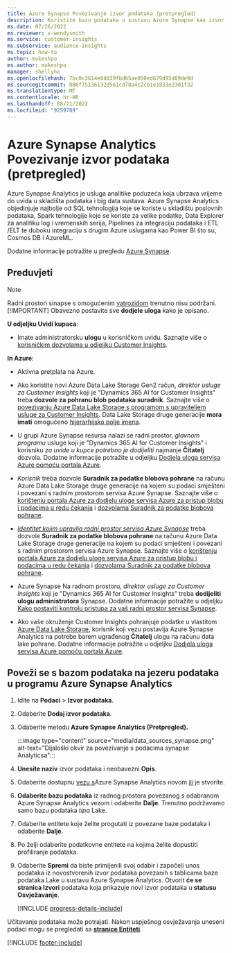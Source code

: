 ```yaml
---
title: Azure Synapse Povezivanje izvor podataka (pretpregled)
description: Koristite bazu podataka u sustavu Azure Synapse kao izvor podataka u programu Dynamics 365 Customer Insights.
ms.date: 07/26/2022
ms.reviewer: v-wendysmith
ms.service: customer-insights
ms.subservice: audience-insights
ms.topic: how-to
author: mukeshpo
ms.author: mukeshpo
manager: shellyha
ms.openlocfilehash: 7bc0c3614e6dd39fbd65ae098ed679d95d09de9d
ms.sourcegitcommit: 086f75136132d561cd78a4c2cb1e1933e2301f32
ms.translationtype: MT
ms.contentlocale: hr-HR
ms.lasthandoff: 08/11/2022
ms.locfileid: "9259789"
---
```

# <a name="connect-an-azure-synapse-analytics-data-source-preview"></a>Azure Synapse Analytics Povezivanje izvor podataka (pretpregled)

Azure Synapse Analytics je usluga analitike poduzeća koja ubrzava vrijeme do uvida u skladišta podataka i big data sustava. Azure Synapse Analytics objedinjuje najbolje od SQL tehnologija koje se koriste u skladištu poslovnih podataka, Spark tehnologije koje se koriste za velike podatke, Data Explorer za analitiku log i vremenskih serija, Pipelines za integraciju podataka i ETL /ELT te duboku integraciju s drugim Azure uslugama kao Power BI što su, Cosmos DB i AzureML.

Dodatne informacije potražite u pregledu [Azure Synapse](/azure/synapse-analytics/overview-what-is).

## <a name="prerequisites"></a>Preduvjeti

> [!NOTE]
> Radni prostori sinapse s omogućenim [vatrozidom](/azure/synapse-analytics/security/synapse-workspace-ip-firewall) trenutno nisu podržani.
> [!IMPORTANT]
> Obavezno postavite sve **dodjele uloga** kako je opisano.  

**U odjeljku Uvidi kupaca**:

* Imate administratorsku **ulogu** u korisničkom uvidu. Saznajte više o [korisničkim dozvolama u odjeljku Customer Insights](permissions.md#add-users).

**In Azure**:

- Aktivna pretplata na Azure.

- Ako koristite novi Azure Data Lake Storage Gen2 račun, *direktor usluge za Customer Insights* koji je "Dynamics 365 AI for Customer Insights" treba **dozvole za pohranu blob podataka suradnik**. Saznajte više o [povezivanju Azure Data Lake Storage s programom s upraviteljem usluge za Customer Insights](connect-service-principal.md). Data Lake Storage druge generacije **mora imati** omogućeno [hijerarhijsko polje imena](/azure/storage/blobs/data-lake-storage-namespace).

- U grupi Azure Synapse resursa nalazi se radni prostor, *glavnom programu* usluge koji je "Dynamics 365 AI for Customer Insights" i korisniku *za uvide u kupce potrebno je dodijeliti* najmanje **Čitatelj** dozvola. Dodatne informacije potražite u odjeljku [Dodjela uloga servisa Azure pomoću portala Azure](/azure/role-based-access-control/role-assignments-portal).

- *Korisnik* treba dozvole **Suradnik za podatke blobova pohrane** na računu Azure Data Lake Storage druge generacije na kojem su podaci smješteni i povezani s radnim prostorom servisa Azure Synapse. Saznajte više o [korištenju portala Azure za dodjelu uloge servisa Azure za pristup blobu i podacima u redu čekanja](/azure/storage/common/storage-auth-aad-rbac-portal) i [dozvolama Suradnik za podatke blobova pohrane](/azure/role-based-access-control/built-in-roles#storage-blob-data-contributor).

- *[Identitet kojim upravlja radni prostor servisa Azure Synapse](/azure/synapse-analytics/security/synapse-workspace-managed-identity)* treba dozvole **Suradnik za podatke blobova pohrane** na računu Azure Data Lake Storage druge generacije na kojem su podaci smješteni i povezani s radnim prostorom servisa Azure Synapse. Saznajte više o [korištenju portala Azure za dodjelu uloge servisa Azure za pristup blobu i podacima u redu čekanja](/azure/storage/common/storage-auth-aad-rbac-portal) i [dozvolama Suradnik za podatke blobova pohrane](/azure/role-based-access-control/built-in-roles#storage-blob-data-contributor).

- Azure Synapse Na radnom prostoru, *direktor usluge za Customer Insights* koji je "Dynamics 365 AI for Customer Insights" treba **dodijeliti ulogu administratora** Synapse. Dodatne informacije potražite u odjeljku [Kako postaviti kontrolu pristupa za vaš radni prostor servisa Synapse](/azure/synapse-analytics/security/how-to-set-up-access-control).

- Ako vaše okruženje Customer Insights pohranjuje podatke u vlastitom [Azure Data Lake Storage](own-data-lake-storage.md), korisnik koji vezu postavlja Azure Synapse Analytics na potrebe barem ugrađenog **Čitatelj** ulogu na računu data lake pohrane. Dodatne informacije potražite u odjeljku [Dodjela uloga servisa Azure pomoću portala Azure](/azure/role-based-access-control/role-assignments-portal).

## <a name="connect-to-the-data-lake-database-in-azure-synapse-analytics"></a>Poveži se s bazom podataka na jezeru podataka u programu Azure Synapse Analytics

1. Idite na **Podaci** > **Izvor podataka**.

1. Odaberite **Dodaj izvor podataka**.

1. Odaberite metodu **Azure Synapse Analytics (Pretpregled).**

   :::image type="content" source="media/data_sources_synapse.png" alt-text="Dijaloški okvir za povezivanje s podacima synapse Analyticsa":::
  
1. **Unesite naziv** izvor podataka i neobavezni **Opis**.

1. Odaberite dostupnu [vezu s](connections.md)Azure Synapse Analytics novom [ili](export-azure-synapse-analytics.md#set-up-connection-to-azure-synapse) je stvorite.

1. **Odaberite bazu podataka** iz radnog prostora povezanog s odabranom Azure Synapse Analytics vezom i odaberite **Dalje**. Trenutno podržavamo samo bazu podataka *tipa* Lake.

1. Odaberite entitete koje želite progutati iz povezane baze podataka i odaberite **Dalje**.

1. Po želji odaberite podatkovne entitete na kojima želite dopustiti profiliranje podataka.

1. Odaberite **Spremi** da biste primijenili svoj odabir i započeli unos podataka iz novostvorenih izvor podataka povezanih s tablicama baze podataka Lake u sustavu Azure Synapse Analytics. Otvorit **će se stranica Izvori** podataka koja prikazuje novi izvor podataka u **statusu Osvježavanje**.

   [!INCLUDE [progress-details-include](includes/progress-details-pane.md)]

Učitavanje podataka može potrajati. Nakon uspješnog osvježavanja uneseni podaci mogu se pregledati sa [**stranice Entiteti**](entities.md).

[!INCLUDE [footer-include](includes/footer-banner.md)]
